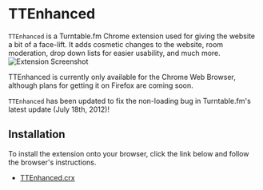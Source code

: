 TTEnhanced
==========

`TTEnhanced` is a Turntable.fm Chrome extension used for giving the website a bit of a face-lift. It adds cosmetic changes to the website, room moderation, drop down lists for easier usability, and much more.
![Extension Screenshot](http://i.imgur.com/Mo6s8.png)

TTEnhanced is currently only available for the Chrome Web Browser, although plans for getting it on Firefox are coming soon.

`TTEnhanced` has been updated to fix the non-loading bug in Turntable.fm's latest update (July 18th, 2012)!

Installation
------------

To install the extension onto your browser, click the link below and follow the browser's instructions.

* [TTEnhanced.crx](https://github.com/downloads/Izzmo/TTEnhanced/TTEnhanced-2.2.3.crx)